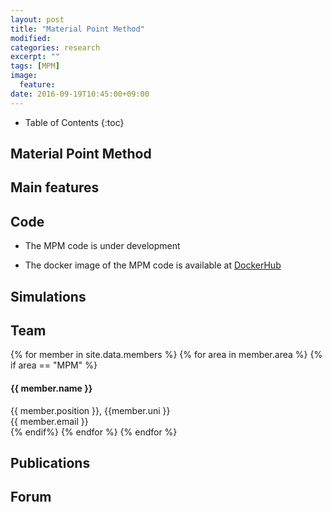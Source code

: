 ```yaml
---
layout: post
title: "Material Point Method"
modified:
categories: research
excerpt: ""
tags: [MPM]
image:
  feature:
date: 2016-09-19T10:45:00+09:00
---
```

* Table of Contents
{:toc}

## Material Point Method

## Main features


## Code

* The MPM code is under development

* The docker image of the MPM code is available at [DockerHub](https://hub.docker.com/r/cbgeo/mpm/)

## Simulations

## Team
<!-- Team filled from _data/members.yaml-->
   <div class="team">
    {% for member in site.data.members %}
      {% for area in member.area %}
        {% if area == "MPM" %}
          <div class="user">
            <div class="userimg" style="background-image:url('{{ site.baseurl }}/images/cb-geo/team/{{ member.image }}')">
            </div>
            <h4>{{ member.name }}</h4>	
            {{ member.position }}, {{member.uni }}<br/>
	 <a h   ref="mailto:{{ member.email }}">{{ member.email }}</a>
          </div>
        {% endif%}
      {% endfor %}
    {% endfor %}
   </div>
<!-- End team -->

## Publications

## Forum
<iframe id="forum_embed"
  src="javascript:void(0)"
  scrolling="no"
  frameborder="0"
  width="900"
  height="700">
</iframe>
<script type="text/javascript">
  document.getElementById('forum_embed').src =
     'https://groups.google.com/forum/embed/?place=forum/cbgeo-mpm'
     + '&showsearch=true&showpopout=true&showtabs=false'
     + '&parenturl=' + encodeURIComponent(window.location.href);
</script>




